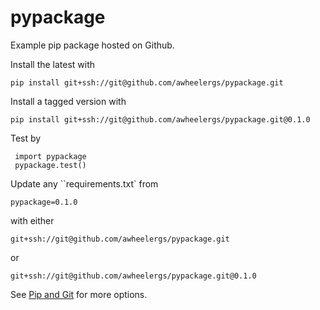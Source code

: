 # pypackage

Example pip package hosted on Github.

Install the latest with

    pip install git+ssh://git@github.com/awheelergs/pypackage.git

Install a tagged version with

    pip install git+ssh://git@github.com/awheelergs/pypackage.git@0.1.0

Test by

     import pypackage
     pypackage.test()

Update any ``requirements.txt` from

    pypackage=0.1.0

with either

    git+ssh://git@github.com/awheelergs/pypackage.git

or

    git+ssh://git@github.com/awheelergs/pypackage.git@0.1.0

See [Pip and Git](https://pip.pypa.io/en/latest/reference/pip_install/#git) for more options.

